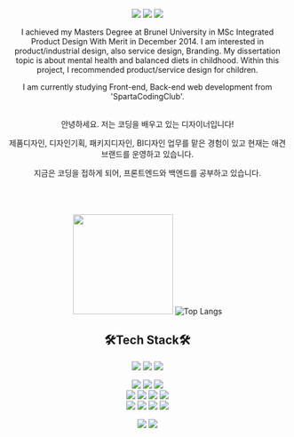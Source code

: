 <div align=center>
  <p>
  <a href="https://augustj.tistory.com/" target="_blank"><img src="https://img.shields.io/badge/Blog-DD0B78?style=flat-square&logo=GitHub%20Sponsors&logoColor=white"/></a>
  <a href="mailto:yjjung1017@gmail.com" target="_blank"><img src="https://img.shields.io/badge/yjjung1017@gmail.com-EA4335?style=flat-square&logo=Gmail&logoColor=white"/></a>
  <a href="https://www.linkedin.com/in/eugene88/?locale=en_US" target="_blank"><img src="https://img.shields.io/badge/eugene88-0A66C2?style=flat-square&logo=Linkedin&logoColor=white"/></a>  
  
</p>
<p>
  I achieved my Masters Degree at Brunel University in MSc Integrated Product Design With Merit in December 2014. 
  I am interested in product/industrial design, also service design, Branding. 
  My dissertation topic is about mental health and balanced diets in childhood. 
  Within this project, I recommended product/service design for children.
  
  I am currently studying Front-end, Back-end web development from 'SpartaCodingClub'.
  <br/><br/>
  
  안녕하세요. 저는 코딩을 배우고 있는 디자이너입니다!
  
  제품디자인, 디자인기획, 패키지디자인, BI디자인 업무를 맡은 경험이 있고 현재는 애견 브랜드를 운영하고 있습니다.
  
  지금은 코딩을 접하게 되어, 프론트엔드와 백엔드를 공부하고 있습니다. 
  <br/><br/><br/><br/></p>

   <img height="180em" src="https://github-readme-stats.vercel.app/api?username=Augustj88&show_icons=true&hide_border=true&&count_private=true&include_all_commits=true" />   ![Top Langs](https://github-readme-stats.vercel.app/api/top-langs/?username=Augustj88&layout=compact&hide_border=true&theme=white)
  
 


  
  

## 🛠Tech Stack🛠
  
<p>
  <img src="https://img.shields.io/badge/-Adobe%20Photoshop-blue">
  <img src="https://img.shields.io/badge/-Adobe%20Illustrator-orange">
  <img src="https://img.shields.io/badge/-Rhinoceros%203D-lightgrey">
</p>

 <p>
  
  <img src="https://img.shields.io/badge/java-007396?style=for-the-badge&logo=java&logoColor=white"> 
  <img src="https://img.shields.io/badge/c++-00599C?style=for-the-badge&logo=c%2B%2B&logoColor=white">
  <img src="https://img.shields.io/badge/python-3776AB?style=for-the-badge&logo=python&logoColor=white"> 
  <br>  
    <img src="https://img.shields.io/badge/html5-E34F26?style=for-the-badge&logo=html5&logoColor=white"> 
  <img src="https://img.shields.io/badge/css-1572B6?style=for-the-badge&logo=css3&logoColor=white"> 
  <img src="https://img.shields.io/badge/javascript-F7DF1E?style=for-the-badge&logo=javascript&logoColor=black"> 
  <img src="https://img.shields.io/badge/jquery-0769AD?style=for-the-badge&logo=jquery&logoColor=white">
  <br>
     <img src="https://img.shields.io/badge/mongoDB-47A248?style=for-the-badge&logo=MongoDB&logoColor=white">
    <img src="https://img.shields.io/badge/django-092E20?style=for-the-badge&logo=django&logoColor=white">
  <img src="https://img.shields.io/badge/flask-000000?style=for-the-badge&logo=flask&logoColor=white">
      <img src="https://img.shields.io/badge/bootstrap-7952B3?style=for-the-badge&logo=bootstrap&logoColor=white">
  <br>
</p>

<p>
  <img src="https://img.shields.io/badge/github-181717?style=for-the-badge&logo=github&logoColor=white">
  <img src="https://img.shields.io/badge/git-F05032?style=for-the-badge&logo=git&logoColor=white">
</p>
</div>
</div>
